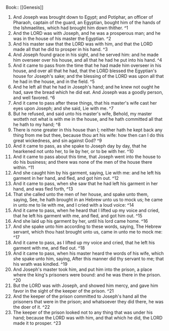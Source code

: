  Book:: [[Genesis]]
 1. And Joseph was brought down to Egypt; and Potiphar, an officer of Pharaoh, captain of the guard, an Egyptian, bought him of the hands of the Ishmaelites, which had brought him down thither. ^1
 2. And the LORD was with Joseph, and he was a prosperous man; and he was in the house of his master the Egyptian. ^2
 3. And his master saw that the LORD was with him, and that the LORD made all that he did to prosper in his hand. ^3
 4. And Joseph found grace in his sight, and he served him: and he made him overseer over his house, and all that he had he put into his hand. ^4
 5. And it came to pass from the time that he had made him overseer in his house, and over all that he had, that the LORD blessed the Egyptian's house for Joseph's sake; and the blessing of the LORD was upon all that he had in the house, and in the field. ^5
 6. And he left all that he had in Joseph's hand; and he knew not ought he had, save the bread which he did eat. And Joseph was a goodly person, and well favored. ^6
 7. And it came to pass after these things, that his master's wife cast her eyes upon Joseph; and she said, Lie with me. ^7
 8. But he refused, and said unto his master's wife, Behold, my master wotteth not what is with me in the house, and he hath committed all that he hath to my hand; ^8
 9. There is none greater in this house than I; neither hath he kept back any thing from me but thee, because thou art his wife: how then can I do this great wickedness, and sin against God? ^9
 10. And it came to pass, as she spake to Joseph day by day, that he hearkened not unto her, to lie by her, or to be with her. ^10
 11. And it came to pass about this time, that Joseph went into the house to do his business; and there was none of the men of the house there within. ^11
 12. And she caught him by his garment, saying, Lie with me: and he left his garment in her hand, and fled, and got him out. ^12
 13. And it came to pass, when she saw that he had left his garment in her hand, and was fled forth, ^13
 14. That she called unto the men of her house, and spake unto them, saying, See, he hath brought in an Hebrew unto us to mock us; he came in unto me to lie with me, and I cried with a loud voice: ^14
 15. And it came to pass, when he heard that I lifted up my voice and cried, that he left his garment with me, and fled, and got him out. ^15
 16. And she laid up his garment by her, until his lord came home. ^16
 17. And she spake unto him according to these words, saying, The Hebrew servant, which thou hast brought unto us, came in unto me to mock me: ^17
 18. And it came to pass, as I lifted up my voice and cried, that he left his garment with me, and fled out. ^18
 19. And it came to pass, when his master heard the words of his wife, which she spake unto him, saying, After this manner did thy servant to me; that his wrath was kindled. ^19
 20. And Joseph's master took him, and put him into the prison, a place where the king's prisoners were bound: and he was there in the prison. ^20
 21. But the LORD was with Joseph, and showed him mercy, and gave him favor in the sight of the keeper of the prison. ^21
 22. And the keeper of the prison committed to Joseph's hand all the prisoners that were in the prison; and whatsoever they did there, he was the doer of it. ^22
 23. The keeper of the prison looked not to any thing that was under his hand; because the LORD was with him, and that which he did, the LORD made it to prosper. ^23

